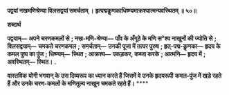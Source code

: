 **पद्वयां नखमणिश्रेण्या विलसद्वयां समर्चताम् ।** **हृत्पद्मकॢणकाधिष्ण्यमाक्रश्यात्मन्यवस्थितम् ॥ ५०॥** 

**शब्दार्थ** 

**पद्वयाम्—** **अपने चरणकमलों से** **; नख-मणि-श्रेण्या—** **पाँव के अँगूठे के मणि स²श्य नाखूनों की ज्योति से** **; विलसद्वयाम्—** **चमकते चरणकमल** **; समर्चताम्—** **उनकी पूजा में तत्पर पुरुष** **; हृत्-पद्म-कॢणका—** **हृदय के कमल पुष्प का पुंज** **; धिष्ण्यम्—** **स्थित** **; आक्रश्य—** **पकड़कर, कब्जा करके** **; आत्मनि—** **हृदय में** **; अवस्थितम्—** **स्थित।** **.** 

**वास्तविक योगी भगवान् के उस दिव्यरूप का ध्यान करते हैं जिसमें वे उनके हृदयरूपी** **कमल-पुंज में खड़े रहते हैं और उनके चरण-कमलों के मणितुल्य नाखून चमकते रहते हैं।** **** 